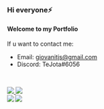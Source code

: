 ### Hi everyone⚡
#### Welcome to my Portfolio
 If u want to contact me:
-  Email: giovanitjs@gmail.com
-  Discord: TeJota#6056
<br>
<p align="left">
  <a href="https://github.com/Merces-dev" alt="GitHub">
    <img src="https://img.shields.io/badge/-GitHub-000?style=flat-square&logo=Github&logoColor=white" />
  </a>
  <a href="https://www.linkedin.com/in/giovani-merces-da-silva-b1a592191/" alt="LinkedIn">
    <img src="https://img.shields.io/badge/-LinkedIn-blue?style=flat-square&logo=Linkedin&logoColor=white" />
  </a>
 <br>
 <a href="https://github.com/Merces-dev/github-readme-stats">
  <img align="left" src="https://github-readme-stats.vercel.app/api?username=Merces-dev&theme=synthwave&show_icons=true&include_all_commits=true&count_private=true" />
</a>
<a href="https://github.com/Merces-dev/convoychat">
 <img align="left" src="https://github-readme-stats.vercel.app/api/top-langs/?username=Merces-dev&layout=compact&theme=synthwave" />
</a>
